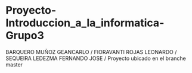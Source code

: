 # Proyecto-Introduccion_a_la_informatica-Grupo3
BARQUERO MUÑOZ GEANCARLO / FIORAVANTI ROJAS LEONARDO / SEQUEIRA LEDEZMA FERNANDO JOSE /
Proyecto ubicado en el branche master
